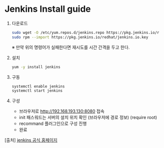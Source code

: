 # Jenkins Install guide



1. 다운로드

    ```bash
    sudo wget -O /etc/yum.repos.d/jenkins.repo https://pkg.jenkins.io/redhat/jenkins.repo
    sudo rpm --import https://pkg.jenkins.io/redhat/jenkins.io.key
    ```
    
    ※ 만약 위의 명령어가 실패한다면 재시도를 시간 간격을 두고 한다. 
    
2. 설치

    ~~~bash
    yum -y install jenkins
    ~~~
    
    
    
3. 구동

    ~~~bash
    systemctl enable jenkins
    systemctl start jenkins
    ~~~

    

4. 구성

    * 브라우저로 http://192.168.193.130:8080 접속
    * init 패스워드는 서버의 설치 위치 확인 (브라우저에 경로 정보) (require root)
    * recommand 플러그인으로 구성 진행
    * 완료

[출처] [jenkins 공식 홈페이지](https://jenkins.io/doc/book/installing/)